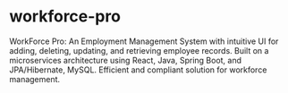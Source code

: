 # workforce-pro
WorkForce Pro: An Employment Management System with intuitive UI for adding, deleting, updating, and retrieving employee records. Built on a microservices architecture using React, Java, Spring Boot, and JPA/Hibernate, MySQL. Efficient and compliant solution for workforce management.
